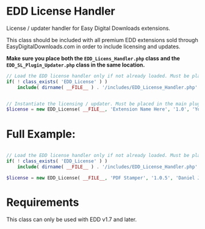 EDD License Handler
===================

License / updater handler for Easy Digital Downloads extensions.

This class should be included with all premium EDD extensions sold through EasyDigitalDownloads.com in order to include licensing and updates.

**Make sure you place both the `EDD_Licens_Handler.php` class and the `EDD_SL_Plugin_Updater.php` class in the same location.**

```php
// Load the EDD license handler only if not already loaded. Must be placed in the main plugin file
if( ! class_exists( 'EDD_License' ) )
	include( dirname( __FILE__ ) . '/includes/EDD_License_Handler.php' );


// Instantiate the licensing / updater. Must be placed in the main plugin file
$license = new EDD_License( __FILE__, 'Extension Name Here', '1.0', 'Your Name' );
```

Full Example:
=============
```php

// Load the EDD license handler only if not already loaded. Must be placed in the main plugin file
if( ! class_exists( 'EDD_License' ) )
	include( dirname( __FILE__ ) . '/includes/EDD_License_Handler.php' );

$license = new EDD_License( __FILE__, 'PDF Stamper', '1.0.5', 'Daniel J Griffiths' );
```

Requirements
============

This class can only be used with EDD v1.7 and later.